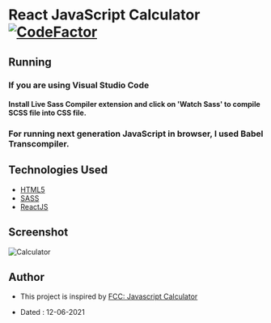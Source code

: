 # React JavaScript Calculator [![CodeFactor](https://www.codefactor.io/repository/github/googoldkhan/react-js-calculator/badge)](https://www.codefactor.io/repository/github/googoldkhan/react-js-calculator)

## Running

### If you are using Visual Studio Code

#### Install Live Sass Compiler extension and click on 'Watch Sass' to compile SCSS file into CSS file.

### For running next generation JavaScript in browser, I used Babel Transcompiler.

## Technologies Used

- [HTML5](https://developer.mozilla.org/en-US/docs/Glossary/HTML5)
- [SASS](https://sass-lang.com/documentation/syntax)
- [ReactJS](https://reactjs.org/docs/hello-world.html)

## Screenshot

![Calculator](https://i.ibb.co/K0xTwt5/calci.png)

## Author

- This project is inspired by [FCC: Javascript Calculator](https://codepen.io/freeCodeCamp/full/wgGVVX)

- Dated : 12-06-2021
